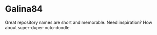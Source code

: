 # Galina84
Great repository names are short and memorable. Need inspiration? How about super-duper-octo-doodle.
